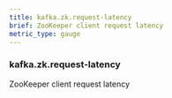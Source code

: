 ```yaml
---
title: kafka.zk.request-latency
brief: ZooKeeper client request latency
metric_type: gauge
---
```

### kafka.zk.request-latency

ZooKeeper client request latency